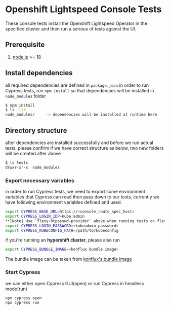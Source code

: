 # Openshift Lightspeed Console Tests
These console tests install the Openshift Lightspeed Operator in the specified cluster and then run a serious of tests against the UI.

## Prerequisite
1. [node.js](https://nodejs.org/) >= 18


## Install dependencies
all required dependencies are defined in `package.json` in order to run Cypress tests, run `npm install` so that dependencies will be installed in `node_modules` folder
```bash
$ npm install
$ ls -ltr
node_modules/     -> dependencies will be installed at runtime here
```

## Directory structure
after dependencies are installed successfully and before we run actual tests, please confirm if we have correct structure as below, two new folders will be created after above
```bash
$ ls tests
drwxr-xr-x  node_modules
````


### Export necessary variables
in order to run Cypress tests, we need to export some environment variables that Cypress can read then pass down to our tests, currently we have following environment variables defined and used.
```bash
export CYPRESS_BASE_URL=https://<console_route_spec_host>
export CYPRESS_LOGIN_IDP=kube:admin
**[Note] Use `flexy-htpasswd-provider` above when running tests on flexy installed clusters and using any user other than kubeadmin. Use `kube:admin` when running tests as kubeadmin
export CYPRESS_LOGIN_PASSWORD=<kubeadmin password>
export CYPRESS_KUBECONFIG_PATH=/path/to/kubeconfig
```
if you're running an **hypershift cluster**, please also run
```bash
export CYPRESS_BUNDLE_IMAGE=<konflux bundle image>
```
The bundle image can be taken from [konflux's bundle image](https://console.redhat.com/application-pipeline/workspaces/crt-nshift-lightspeed/applications/ols-bundle/components/test-bundle)

### Start Cypress
we can either open Cypress GUI(open) or run Cypress in headless mode(run)
```bash
npx cypress open
npx cypress run 

```

